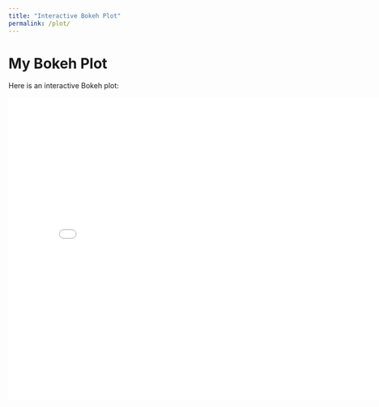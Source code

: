 ```yaml
---
title: "Interactive Bokeh Plot"
permalink: /plot/
---
```


# My Bokeh Plot

Here is an interactive Bokeh plot:

<iframe src="./assets/bokeh_plot.html" width="800" height="600" frameborder="0"></iframe>
